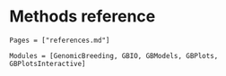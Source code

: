 # Methods reference

```@index
Pages = ["references.md"]
```

```@autodocs
Modules = [GenomicBreeding, GBIO, GBModels, GBPlots, GBPlotsInteractive]
```
